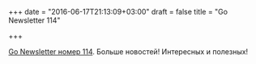+++
date = "2016-06-17T21:13:09+03:00"
draft = false
title = "Go Newsletter 114"

+++

<p><a href="http://golangweekly.com/issues/114">Go Newsletter номер 114</a>. Больше новостей! Интересных и полезных!</p>

